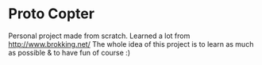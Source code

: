 # Proto Copter

Personal project made from scratch.
Learned a lot from http://www.brokking.net/
The whole idea of this project is to learn as much as possible & to have fun of course :)
